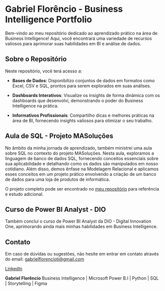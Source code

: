# Gabriel Florêncio - Business Intelligence Portfolio

Bem-vindo ao meu repositório dedicado ao aprendizado prático na área de Business Intelligence! Aqui, você encontrará uma variedade de recursos valiosos para aprimorar suas habilidades em BI e análise de dados.

## Sobre o Repositório

Neste repositório, você terá acesso a:

- **Bases de Dados**: Disponibilizo conjuntos de dados em formatos como Excel, CSV e SQL, prontos para serem explorados em suas análises.

- **Dashboards Interativos**: Visualize os insights de forma dinâmica com os dashboards que desenvolvi, demonstrando o poder do Business Intelligence na prática.

- **Informativos Profissionais**: Compartilho dicas e melhores práticas na área de BI, fornecendo insights valiosos para otimizar o seu trabalho.

## Aula de SQL - Projeto MASoluções

No âmbito da minha jornada de aprendizado, também ministrei uma aula sobre SQL no contexto do projeto MASoluções. Nesta aula, exploramos a linguagem de banco de dados SQL, fornecendo conceitos essenciais sobre sua aplicabilidade e detalhando como os dados são manipulados em nosso cotidiano. Além disso, demos ênfase na Modelagem Relacional e aplicamos esses conceitos em um projeto prático envolvendo a criação de um banco de dados para uma loja de produtos de informática.

O projeto completo pode ser encontrado no [meu repositório](link_do_seu_repositorio) para referência e estudo adicional.

## Curso de Power BI Analyst - DIO

Também concluí o curso de Power BI Analyst da DIO - Digital Innovation One, aprimorando ainda mais minhas habilidades em Business Intelligence.

## Contato

Em caso de dúvidas ou sugestões, não hesite em entrar em contato através do email: gabrielflorencioti@gmail.com

[LinkedIn](https://www.linkedin.com/in/gabriel-florêncio-47a318239)

**Gabriel Florêncio**
Business Intelligence | Microsoft Power B.I | Python | SQL | Storytelling | Figma

